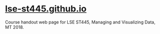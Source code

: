 # [lse-st445.github.io](http://lse-st445.github.io)

Course handout web page for LSE ST445, Managing and Visualizing Data, MT 2018.
